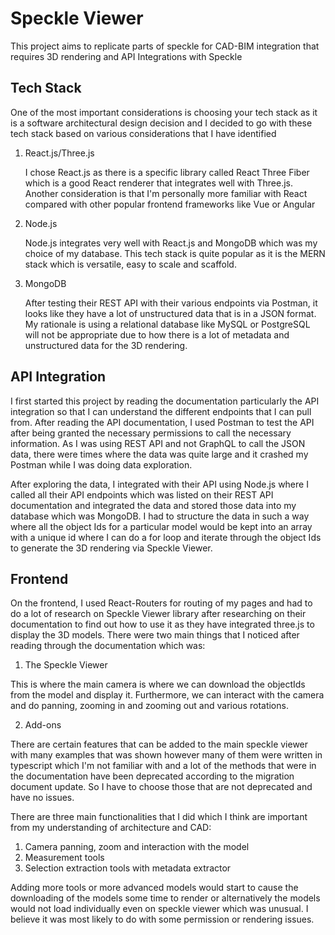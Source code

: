 # Speckle Viewer
This project aims to replicate parts of speckle for CAD-BIM integration that requires 3D rendering and API Integrations with Speckle

## Tech Stack
One of the most important considerations is choosing your tech stack as it is a software architectural design decision and I decided to go with these tech stack based on various considerations that I have identified

1. React.js/Three.js 

    I chose React.js as there is a specific library called React Three Fiber which is a good React renderer that integrates well with Three.js. Another consideration is that I'm personally more familiar with React compared with other popular frontend frameworks like
Vue or Angular

2. Node.js

    Node.js integrates very well with React.js and MongoDB 
which was my choice of my database. This tech stack is 
quite popular as it is the MERN stack which is versatile, 
easy to scale and scaffold. 

3. MongoDB

    After testing their REST API with their various endpoints via Postman, it looks like they have a lot of unstructured data that is in a 
JSON format. My rationale is using a relational database like MySQL or PostgreSQL will not be appropriate due to how there is a lot of 
metadata and unstructured data for the 3D rendering. 

## API Integration

I first started this project by reading the documentation 
particularly the API integration so that I can understand 
the different 
endpoints that I can pull from. After reading the API 
documentation, I used Postman to test the API after being 
granted the necessary 
permissions to call the necessary information. As I was using REST API and not GraphQL to call the JSON data, there were times where the data was quite large and it crashed my Postman while I was doing data exploration. 

After exploring the data, I integrated with their API using Node.js where I called all their API endpoints which was listed on their REST API documentation and integrated the data and stored those data into my database which was MongoDB. I had to structure the data in such a way where all the object Ids for a particular model would be kept into an array with a unique id where I can do a for loop and iterate through the object Ids to generate the 3D rendering via Speckle Viewer. 

## Frontend

On the frontend, I used React-Routers for routing of my pages and had to do a lot of research on Speckle Viewer library after researching on their documentation to find out how to use it as they have integrated three.js to display the 3D models. There were two main things that I noticed after reading through the documentation which was:

1. The Speckle Viewer

This is where the main camera is where we can download the objectIds from the model and display it. Furthermore, we can interact with the camera and do panning, zooming in and zooming out and various rotations.

2. Add-ons

There are certain features that can be added to the main speckle viewer with many examples that was shown however many of them were written in typescript which I'm not familiar 
with and a lot of the methods that were in the documentation have been deprecated according to the migration document update. So I have to choose those that are not deprecated 
and have no issues.

There are three main functionalities that I did which I think are important from my understanding of architecture and CAD:

1. Camera panning, zoom and interaction with the model
2. Measurement tools 
3. Selection extraction tools with metadata extractor

Adding more tools or more advanced models would start to cause the downloading of the models some time to render or alternatively the models would not load individually even on speckle viewer which was unusual. I believe it was most likely to do with some permission or rendering issues. 



